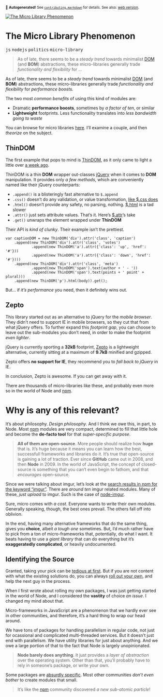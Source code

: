 <sub>&#x1F6A8; <strong>Autogenerated!</strong> See <a href="https://github.com/ponyfoo/articles/tree/noindex/contributing.markdown"><code>contributing.markdown</code></a> for details. See also: <a href="https://ponyfoo.com/articles/the-micro-library-phenomenon">web version</a>.</sub>

<a href="https://ponyfoo.com/articles/the-micro-library-phenomenon"><div><img src="https://i.imgur.com/CWg557k.jpg" alt="The Micro Library Phenomenon"></div></a>

<h1>The Micro Library Phenomenon</h1>

<p><kbd>js</kbd> <kbd>nodejs</kbd> <kbd>politics</kbd> <kbd>micro-library</kbd></p>

<blockquote><p>As of late, there seems to be a <em>steady trend</em> towards minimalist <a href="https://developer.mozilla.org/en/docs/DOM" target="_blank">DOM</a> (and <strong>BOM</strong>) abstractions, these micro-libraries generally trade <em>functionality and flexibility</em> for <em>&#x2026;</em></p></blockquote>

<div><p>As of late, there seems to be a <em>steady trend</em> towards minimalist <a href="https://developer.mozilla.org/en/docs/DOM" target="_blank">DOM</a> (and <strong>BOM</strong>) abstractions, these micro-libraries generally trade <em>functionality and flexibility</em> for <em>performance boosts.</em></p></div>

<blockquote></blockquote>

<div><p>The two most <em>common benefits</em> of using this kind of modules are:</p> <ul> <li>Dramatic <strong>performance boosts</strong>, sometimes by <em>a factor of ten</em>, or similar</li> <li><strong>Lightweight</strong> footprints. Less functionality translates into <em>less bandwidth going to waste</em></li> </ul> <p>You can browse for micro libraries <a href="http://microjs.com/" target="_blank">here</a>. I&#x2019;ll examine a couple, and then <em>theorize</em> on the subject.</p></div>

<div><h2 id="thindom">ThinDOM</h2> <p>The first example that pops to mind is <a href="https://github.com/jacobgreenleaf/ThinDOM" target="_blank" aria-label="ThinDOM by imgur, on GitHub">ThinDOM</a>, as it only came to light a little over <a href="http://imgur.com/blog/2013/05/21/tech-tuesday-jquery-dom-performance/" target="_blank" aria-label="jQuery DOM performance - imgur blog">a week ago</a>.</p> <p>ThinDOM is a thin <strong>DOM</strong> wrapper out-classes <a href="https://github.com/jquery/jquery" target="_blank" aria-label="jQuery on GitHub">jQuery</a> when it comes to <strong>DOM</strong> manipulation. It provides only <em>a few methods</em>, which are conveniently named like their jQuery counterparts:</p> <ul> <li><code class="md-code md-code-inline">.append()</code> is a blisteringly fast alternative to <code class="md-code md-code-inline">$.append</code></li> <li><code class="md-code md-code-inline">.css()</code> doesn&#x2019;t do any validation, or value transformation, <a href="https://github.com/jquery/jquery/blob/master/src/css.js#L111-L132" target="_blank" aria-label="$.css source on GitHub">like $.css does</a></li> <li><code class="md-code md-code-inline">.html()</code> doesn&#x2019;t provide any safety, no parsing, nothing. <a href="https://github.com/jquery/jquery/blob/master/src/manipulation.js#L124-L161" target="_blank" aria-label="$.html source on GitHub">$.html</a> is a tad slower</li> <li><code class="md-code md-code-inline">.attr()</code> just sets attribute values. That&#x2019;s it. Here&#x2019;s <a href="https://github.com/jquery/jquery/blob/master/src/attributes.js#L288-L334" target="_blank" aria-label="$.attr source on GitHub">$.attr</a>&#x2019;s take</li> <li><code class="md-code md-code-inline">.get()</code> unwraps the element wrapped under <strong>ThinDOM</strong></li> </ul> <p>Their API is <em>kind of clunky</em>. Their example isn&#x2019;t the prettiest.</p> <pre class="md-code-block"><code class="md-code md-lang-javascript"><span class="md-code-keyword">var</span> captionDOM = <span class="md-code-keyword">new</span> ThinDOM(<span class="md-code-string">&apos;div&apos;</span>).attr(<span class="md-code-string">&apos;class&apos;</span>, <span class="md-code-string">&apos;caption&apos;</span>)
    .append(<span class="md-code-keyword">new</span> ThinDOM(<span class="md-code-string">&apos;div&apos;</span>).attr(<span class="md-code-string">&apos;class&apos;</span>, <span class="md-code-string">&apos;votes&apos;</span>)
            .append(<span class="md-code-keyword">new</span> ThinDOM(<span class="md-code-string">&apos;a&apos;</span>).attr({<span class="md-code-string">&apos;class&apos;</span>: <span class="md-code-string">&apos;up&apos;</span>, <span class="md-code-string">&apos;href&apos;</span>: <span class="md-code-string">&apos;#&apos;</span>}))
            .append(<span class="md-code-keyword">new</span> ThinDOM(<span class="md-code-string">&apos;a&apos;</span>).attr({<span class="md-code-string">&apos;class&apos;</span>: <span class="md-code-string">&apos;down&apos;</span>, <span class="md-code-string">&apos;href&apos;</span>: <span class="md-code-string">&apos;#&apos;</span>})))
    .append(<span class="md-code-keyword">new</span> ThinDOM(<span class="md-code-string">&apos;div&apos;</span>).attr(<span class="md-code-string">&apos;class&apos;</span>, <span class="md-code-string">&apos;meta&apos;</span>)
            .append(<span class="md-code-keyword">new</span> ThinDOM(<span class="md-code-string">&apos;span&apos;</span>).text(author + <span class="md-code-string">&apos; - &apos;</span>))
            .append(<span class="md-code-keyword">new</span> ThinDOM(<span class="md-code-string">&apos;span&apos;</span>).text(points + <span class="md-code-string">&apos; point&apos;</span> + plural)))
    .append(<span class="md-code-keyword">new</span> ThinDOM(<span class="md-code-string">&apos;p&apos;</span>).html(body)).get();
</code></pre> <p>But&#x2026; if <em>it&#x2019;s performance</em> you need, then it definitely wins out.</p> <h2 id="zepto">Zepto</h2> <p>This library started out as an alternative to jQuery for the <em>mobile browser</em>. They didn&#x2019;t need to support IE in mobile browsers, so they cut that from what jQuery offers. To further expand this <em>footprint gap</em>, you can choose to leave out the sub-modules you don&#x2019;t need, in order to make the footprint <em>even lighter</em>.</p> <p>jQuery is currently sporting a <strong>32kB</strong> footprint, <a href="http://zeptojs.com/" target="_blank" aria-label="ZeptoJS lightweight jQuery alternative">Zepto</a> is a lightweight alternative, currently sitting at a maximum of <strong>9.7kB</strong> minified and gzipped.</p> <p>Zepto offers <strong>no support for IE</strong>, they recommend you to <em>fall back to jQuery</em> in IE.</p> <p>In conclusion, Zepto is awesome. If you can get away with it.</p> <p>There are thousands of micro-libraries like these, and probably even more so in the world of Node and <a href="https://ponyfoo.com/npmjs.org" aria-label="Node Package Manager">npm</a>.</p> <h1 id="why-is-any-of-this-relevant">Why is any of this relevant?</h1> <p>It&#x2019;s about philosophy. <em>Design philosophy</em>. And I think we owe this, in part, to Node. Most <a href="https://ponyfoo.com/npmjs.org" aria-label="Node Package Manager">npm</a> modules are very compact, determined to fill that little hole and become the <strong>de-facto tool</strong> for that <em>super-specific purpose</em>.</p> <blockquote> <p><strong>All of them are open-source</strong>. More people should realize how <strong>huge</strong> that is. It&#x2019;s huge because it means you can learn how the best, successfull frameworks and libraries do it. It&#x2019;s true that open-source is gaining a lot of traction. Ever since <strong>GitHub</strong> came out in 2008, and then <strong>Node</strong> in 2009. In the world of JavaScript, the concept of closed-source is something that you can&#x2019;t even begin to fathom, and that <em>encourages</em> open-source.</p> </blockquote> <p>Since we were talking about imgur, let&#x2019;s look at the <a href="https://npmjs.org/search?q=imgur" target="_blank" aria-label="npm search results">search results in npm for the keyword &#x201C;imgur&#x201D;</a>. There are <em>around ten</em> imgur related modules. Many of these, <em>just upload</em> to imgur. Such is the case of <a href="https://github.com/kaimallea/node-imgur" target="_blank" aria-label="node-imgur on GitHub">node-imgur</a>.</p> <p>Sure, micro comes with <em>a cost</em>. Everyone wants to write their own modules. Generally speaking, though, the best ones prevail. The others fall off into oblivion.</p> <p>In the end, having many alternative frameworks that do the same thing, gives you <strong>choice</strong>, albeit <em>a tough one</em> sometimes. But, I&#x2019;d much rather have to pick from a ton of micro-frameworks that, potentially, do what I want. It beats having to use a <em>giant library</em> that can do everything but it&#x2019;s <strong>exaggeratedly complicated</strong>, or heavily undocumented.</p> <h2 id="identifying-the-source">Identifying the Source</h2> <p>Granted, taking your pick can be <a href="https://ponyfoo.com/2013/01/18/asset-management-in-node" aria-label="Asset Management in Node">tedious at first</a>. But if you are not content with what the existing solutions do, you can always <a href="https://ponyfoo.com/2013/01/23/publishing-nodejs-packages-with-npm" aria-label="Publishing Node.JS packages with npm">roll out your own</a>, and help the next guy in the process.</p> <p>When I first wrote about rolling my own packages, I was just getting started in the world of Node, and I considered the <strong>vastity</strong> of choice <em>an issue</em>. I changed my mind about that.</p> <p>Micro-frameworks in JavaScript are a phenomenon that we hardly ever see in other communities, and therefore, it&#x2019;s a hard thing to wrap our head around.</p> <p>We have tons of packages for handling parallelism in regular code, not just for ocassional and complicated multi-threaded services. But it doesn&#x2019;t just end with parallelism. We have utility libraries for just about anything. And we owe a large portion of that to the fact that Node is largely unopinionated.</p> <blockquote> <p><strong>Node barely does anything</strong>. It just provides a <em>layer of abstraction</em> over the operating system. Other than that, you&#x2019;ll probably have to rely in someone&#x2019;s package, or write your own.</p> </blockquote> <p>Some packages are <a href="https://github.com/bminer/node-static-asset" target="_blank" aria-label="static-asset on GitHub">absurdly specific</a>. Most other communities <em>don&#x2019;t even bother</em> to create modules that small.</p> <blockquote> <p>It&#x2019;s like the <a href="https://ponyfoo.com/npmjs.org" aria-label="Node Package Manager">npm</a> community discovered <em>a new sub-atomic particle</em>!</p> </blockquote></div>
